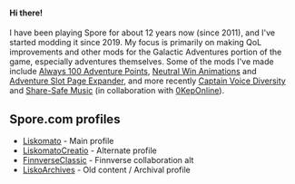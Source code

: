 #### Hi there! 

I have been playing Spore for about 12 years now (since 2011), and I've started modding it since 2019. My focus is primarily on making QoL improvements and other mods for the Galactic Adventures portion of the game, especially adventures themselves. Some of the mods I've made include [Always 100 Adventure Points](https://github.com/Liskomato/Spore-Always100AdventurePoints), [Neutral Win Animations](https://github.com/Liskomato/Spore-NeutralWinAnimations) and [Adventure Slot Page Expander](https://github.com/Liskomato/Spore-AdventureSlotPageExpander), and more recently [Captain Voice Diversity](https://github.com/Liskomato/Spore-CaptainVoiceDiversity) and [Share-Safe Music](https://github.com/Liskomato/Spore-ShareSafeMusic) (in collaboration with [0KepOnline](https://github.com/0KepOnline)).

## Spore.com profiles
* [Liskomato](http://www.spore.com/view/myspore/Liskomato) - Main profile
* [LiskomatoCreatio](http://www.spore.com/view/myspore/LiskomatoCreatio) - Alternate profile
* [FinnverseClassic](http://www.spore.com/view/myspore/FinnverseClassic) - Finnverse collaboration alt
* [LiskoArchives](http://www.spore.com/view/myspore/LiskoArchives) - Old content / Archival profile
